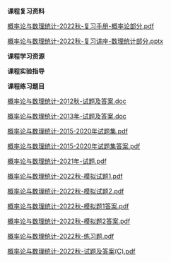 **课程复习资料**

[概率论与数理统计-2022秋-复习手册-概率论部分.pdf](https://gh.hitcs.cc/https://raw.githubusercontent.com/HIT-OpenCS/CS_Courses/main/公共课程/概率论与数理统计/课程复习资料/概率论与数理统计-2022秋-复习手册-概率论部分.pdf)

[概率论与数理统计-2022秋-复习讲座-数理统计部分.pptx](https://gh.hitcs.cc/https://raw.githubusercontent.com/HIT-OpenCS/CS_Courses/main/公共课程/概率论与数理统计/课程复习资料/概率论与数理统计-2022秋-复习讲座-数理统计部分.pptx)

**课程学习资源**

**课程实验指导**

**课程练习题目**

[概率论与数理统计-2012秋-试题及答案.doc](https://gh.hitcs.cc/https://raw.githubusercontent.com/HIT-OpenCS/CS_Courses/main/公共课程/概率论与数理统计/课程练习题目/概率论与数理统计-2012秋-试题及答案.doc)

[概率论与数理统计-2013年-试题及答案.doc](https://gh.hitcs.cc/https://raw.githubusercontent.com/HIT-OpenCS/CS_Courses/main/公共课程/概率论与数理统计/课程练习题目/概率论与数理统计-2013年-试题及答案.doc)

[概率论与数理统计-2015-2020年试题集.pdf](https://gh.hitcs.cc/https://raw.githubusercontent.com/HIT-OpenCS/CS_Courses/main/公共课程/概率论与数理统计/课程练习题目/概率论与数理统计-2015-2020年试题集.pdf)

[概率论与数理统计-2015-2020年试题集答案.pdf](https://gh.hitcs.cc/https://raw.githubusercontent.com/HIT-OpenCS/CS_Courses/main/公共课程/概率论与数理统计/课程练习题目/概率论与数理统计-2015-2020年试题集答案.pdf)

[概率论与数理统计-2021年-试题.pdf](https://gh.hitcs.cc/https://raw.githubusercontent.com/HIT-OpenCS/CS_Courses/main/公共课程/概率论与数理统计/课程练习题目/概率论与数理统计-2021年-试题.pdf)

[概率论与数理统计-2022秋-模拟试题1.pdf](https://gh.hitcs.cc/https://raw.githubusercontent.com/HIT-OpenCS/CS_Courses/main/公共课程/概率论与数理统计/课程练习题目/概率论与数理统计-2022秋-模拟试题1.pdf)

[概率论与数理统计-2022秋-模拟试题2.pdf](https://gh.hitcs.cc/https://raw.githubusercontent.com/HIT-OpenCS/CS_Courses/main/公共课程/概率论与数理统计/课程练习题目/概率论与数理统计-2022秋-模拟试题2.pdf)

[概率论与数理统计-2022秋-模拟题1答案.pdf](https://gh.hitcs.cc/https://raw.githubusercontent.com/HIT-OpenCS/CS_Courses/main/公共课程/概率论与数理统计/课程练习题目/概率论与数理统计-2022秋-模拟题1答案.pdf)

[概率论与数理统计-2022秋-模拟题2答案.pdf](https://gh.hitcs.cc/https://raw.githubusercontent.com/HIT-OpenCS/CS_Courses/main/公共课程/概率论与数理统计/课程练习题目/概率论与数理统计-2022秋-模拟题2答案.pdf)

[概率论与数理统计-2022秋-练习题.pdf](https://gh.hitcs.cc/https://raw.githubusercontent.com/HIT-OpenCS/CS_Courses/main/公共课程/概率论与数理统计/课程练习题目/概率论与数理统计-2022秋-练习题.pdf)

[概率论与数理统计-2022秋-试题及答案(C).pdf](https://gh.hitcs.cc/https://raw.githubusercontent.com/HIT-OpenCS/CS_Courses/main/公共课程/概率论与数理统计/课程练习题目/概率论与数理统计-2022秋-试题及答案(C).pdf)

